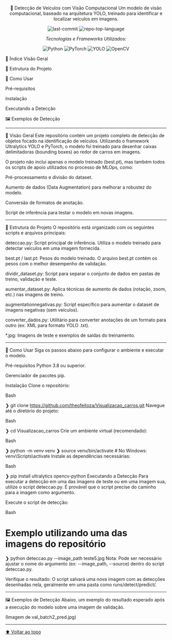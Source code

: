 <div id="top"></div>

<div align="center">

🚗 Detecção de Veículos com Visão Computacional
Um modelo de visão computacional, baseado na arquitetura YOLO, treinado para identificar e localizar veículos em imagens.

<img alt="last-commit" src="https://img.shields.io/github/last-commit/theofeitoza/Visualizacao_carros?style=flat&logo=git&logoColor=white&color=0080ff"> <img alt="repo-top-language" src="https://img.shields.io/github/languages/top/theofeitoza/Visualizacao_carros?style=flat&color=0080ff">

<p><em>Tecnologias e Frameworks Utilizados:</em></p> <img alt="Python" src="https://img.shields.io/badge/Python-3776AB.svg?style=flat&logo=Python&logoColor=white"> <img alt="PyTorch" src="https://img.shields.io/badge/PyTorch-EE4C2C.svg?style=flat&logo=PyTorch&logoColor=white"> <img alt="YOLO" src="https://img.shields.io/badge/YOLO-00FFFF.svg?style=flat&logo=yolo&logoColor=black"> <img alt="OpenCV" src="https://img.shields.io/badge/OpenCV-5C3EE8.svg?style=flat&logo=OpenCV&logoColor=white">

</div>

📜 Índice
Visão Geral

🤖 Estrutura do Projeto

🏁 Como Usar

Pré-requisitos

Instalação

Executando a Detecção

🖼️ Exemplos de Detecção

<hr>

🚀 Visão Geral
Este repositório contém um projeto completo de detecção de objetos focado na identificação de veículos. Utilizando o framework Ultralytics YOLO e PyTorch, o modelo foi treinado para desenhar caixas delimitadoras (bounding boxes) ao redor de carros em imagens.

O projeto não inclui apenas o modelo treinado (best.pt), mas também todos os scripts de apoio utilizados no processo de MLOps, como:

Pré-processamento e divisão do dataset.

Aumento de dados (Data Augmentation) para melhorar a robustez do modelo.

Conversão de formatos de anotação.

Script de inferência para testar o modelo em novas imagens.

<hr>

🤖 Estrutura do Projeto
O repositório está organizado com os seguintes scripts e arquivos principais:

deteccao.py: Script principal de inferência. Utiliza o modelo treinado para detectar veículos em uma imagem fornecida.

best.pt / last.pt: Pesos do modelo treinado. O arquivo best.pt contém os pesos com o melhor desempenho de validação.

dividir_dataset.py: Script para separar o conjunto de dados em pastas de treino, validação e teste.

aumentar_dataset.py: Aplica técnicas de aumento de dados (rotação, zoom, etc.) nas imagens de treino.

augmentationnegativas.py: Script específico para aumentar o dataset de imagens negativas (sem veículos).

converter_dados.py: Utilitário para converter anotações de um formato para outro (ex: XML para formato YOLO .txt).

*.jpg: Imagens de teste e exemplos de saídas do treinamento.

<hr>

🏁 Como Usar
Siga os passos abaixo para configurar o ambiente e executar o modelo.

Pré-requisitos
Python 3.8 ou superior.

Gerenciador de pacotes pip.

Instalação
Clone o repositório:

Bash

❯ git clone https://github.com/theofeitoza/Visualizacao_carros.git
Navegue até o diretório do projeto:

Bash

❯ cd Visualizacao_carros
Crie um ambiente virtual (recomendado):

Bash

❯ python -m venv venv
❯ source venv/bin/activate  # No Windows: venv\Scripts\activate
Instale as dependências necessárias:

Bash

❯ pip install ultralytics opencv-python
Executando a Detecção
Para executar a detecção em uma das imagens de teste ou em uma imagem sua, utilize o script deteccao.py. É provável que o script precise do caminho para a imagem como argumento.

Execute o script de detecção:

Bash

# Exemplo utilizando uma das imagens do repositório
❯ python deteccao.py --image_path teste5.jpg
Nota: Pode ser necessário ajustar o nome do argumento (ex: --image_path, --source) dentro do script deteccao.py.

Verifique o resultado: O script salvará uma nova imagem com as detecções desenhadas nela, geralmente em uma pasta como runs/detect/predict/.

<hr>

🖼️ Exemplos de Detecção
Abaixo, um exemplo do resultado esperado após a execução do modelo sobre uma imagem de validação.

(Imagem de val_batch2_pred.jpg)

<hr>

<div align="left"> <a href="#top">⬆ Voltar ao topo</a> </div>
